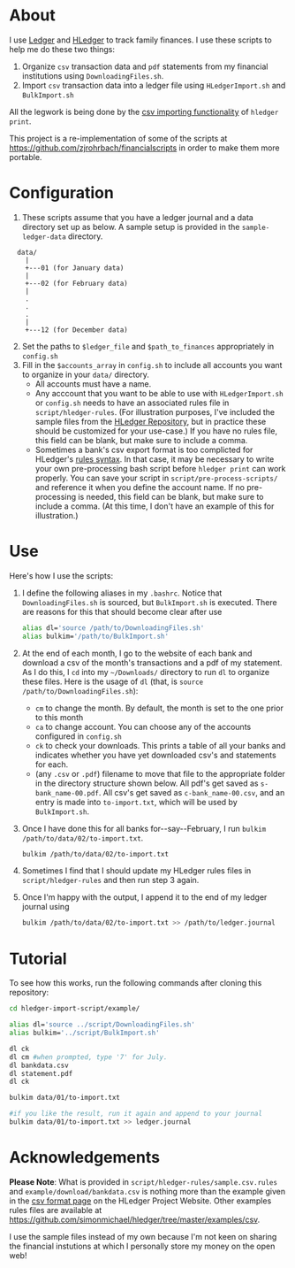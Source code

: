 About
=====

I use [Ledger](https://www.ledger-cli.org) and [HLedger](https://www.hledger.org) to track family finances.  I use these scripts to help me do these two things:

1. Organize `csv` transaction data and `pdf` statements from my financial institutions using `DownloadingFiles.sh`.
2. Import `csv` transaction data into a ledger file using `HLedgerImport.sh` and `BulkImport.sh`

All the legwork is being done by the [csv importing functionality](https://hledger.org/import-csv.html) of `hledger print`.

This project is a re-implementation of some of the scripts at <https://github.com/zjrohrbach/financialscripts> in order to make them more portable.

Configuration
=============

1. These scripts assume that you have a ledger journal and a data directory set up as below.  A sample setup is provided in the `sample-ledger-data` directory.
~~~
  data/ 
    |
    +---01 (for January data)
    |
    +---02 (for February data)
    |
    .
    .
    .
    |
    +---12 (for December data)
~~~
2. Set the paths to `$ledger_file` and `$path_to_finances` appropriately in `config.sh`
3. Fill in the `$accounts_array` in `config.sh` to include all accounts you want to organize in your `data/` directory.  
    - All accounts must have a name.
    - Any acccount that you want to be able to use with `HLedgerImport.sh` or `config.sh` needs to have an associated rules file in `script/hledger-rules`.  (For illustration purposes, I've included the sample files from the [HLedger Repository](https://github.com/simonmichael/hledger/tree/master/examples/csv), but in practice these should be customized for your use-case.)  If you have no rules file, this field can be blank, but make sure to include a comma.
    - Sometimes a bank's csv export format is too complicted for HLedger's [rules syntax](https://hledger.org/import-csv.html).  In that case, it may be necessary to write your own pre-processing bash script before `hledger print` can work properly.  You can save your script in `script/pre-process-scripts/` and reference it when you define the account name.  If no pre-processing is needed, this field can be blank, but make sure to include a comma. (At this time, I don't have an example of this for illustration.)

Use
===
Here's how I use the scripts:

1. I define the following aliases in my `.bashrc`.  Notice that `DownloadingFiles.sh` is sourced, but `BulkImport.sh` is executed.  There are reasons for this that should become clear after use
    ~~~bash
    alias dl='source /path/to/DownloadingFiles.sh'
    alias bulkim='/path/to/BulkImport.sh'
    ~~~

2. At the end of each month, I go to the website of each bank and download a csv of the month's transactions and a pdf of my statement.  As I do this, I `cd` into my `~/Downloads/` directory to run `dl` to organize these files.  Here is the usage of `dl` (that, is `source /path/to/DownloadingFiles.sh`):
    - `cm` to change the month.  By default, the month is set to the one prior to this month
    - `ca` to change account.  You can choose any of the accounts configured in `config.sh`
    - `ck` to check your downloads.  This prints a table of all your banks and indicates whether you have yet downloaded csv's and statements for each.
    - (any `.csv` or `.pdf`) filename to move that file to the appropriate folder in the directory structure shown below.  All
    pdf's get saved as `s-bank_name-00.pdf`.  All csv's get saved as `c-bank_name-00.csv`, and an entry is made into 
    `to-import.txt`, which will be used by `BulkImport.sh`.

3. Once I have done this for all banks for--say--February, I run `bulkim /path/to/data/02/to-import.txt`.
    ~~~bash
    bulkim /path/to/data/02/to-import.txt
    ~~~  
4. Sometimes I find that I should update my HLedger rules files in `script/hledger-rules` and then run step 3 again.
5. Once I'm happy with the output, I append it to the end of my ledger journal using 
    ~~~bash
    bulkim /path/to/data/02/to-import.txt >> /path/to/ledger.journal
    ~~~

Tutorial
========
To see how this works, run the following commands after cloning this repository:

~~~bash
cd hledger-import-script/example/

alias dl='source ../script/DownloadingFiles.sh'
alias bulkim='../script/BulkImport.sh'

dl ck
dl cm #when prompted, type '7' for July.
dl bankdata.csv
dl statement.pdf
dl ck

bulkim data/01/to-import.txt 

#if you like the result, run it again and append to your journal
bulkim data/01/to-import.txt >> ledger.journal
~~~

Acknowledgements
===============

**Please Note**: What is provided in `script/hledger-rules/sample.csv.rules` and `example/download/bankdata.csv` is nothing more than the example given in the [csv format page](https://hledger.org/hledger.html#csv-format) on the HLedger Project Website.  Other examples rules files are available at <https://github.com/simonmichael/hledger/tree/master/examples/csv>.

I use the sample files instead of my own because I'm not keen on sharing the financial instutions at which I personally store my money on the open web!